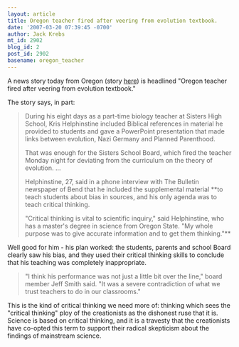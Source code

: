 ```yaml
---
layout: article
title: Oregon teacher fired after veering from evolution textbook.
date: '2007-03-20 07:39:45 -0700'
author: Jack Krebs
mt_id: 2902
blog_id: 2
post_id: 2902
basename: oregon_teacher
---
```

A news story today from Oregon (story [here](http://www.chron.com/disp/story.mpl/nation/4645374.html)) is headlined "Oregon teacher fired after veering from evolution textbook."

The story says, in part:

> During his eight days as a part-time biology teacher at Sisters High School, Kris Helphinstine included Biblical references in material he provided to students and gave a PowerPoint presentation that made links between evolution, Nazi Germany and Planned Parenthood.
> 
> That was enough for the Sisters School Board, which fired the teacher Monday night for deviating from the curriculum on the theory of evolution. ...
> 
> Helphinstine, 27, said in a phone interview with The Bulletin newspaper of Bend that he included the supplemental material **to teach students about bias in sources, and his only agenda was to teach critical thinking.
> 
> "Critical thinking is vital to scientific inquiry," said Helphinstine, who has a master's degree in science from Oregon State. "My whole purpose was to give accurate information and to get them thinking."**

Well good for him - his plan worked: the students, parents and school Board clearly saw his bias, and they used their critical thinking skills to conclude that his teaching was completely inappropriate.

> "I think his performance was not just a little bit over the line," board member Jeff Smith said. "It was a severe contradiction of what we trust teachers to do in our classrooms."

This is the kind of critical thinking we need more of: thinking which sees the "critical thinking" ploy of the creationists as the dishonest ruse that it is.  Science is based on critical thinking, and it is a travesty that the creationists have co-opted this term to support their radical skepticism about the findings of mainstream science.
